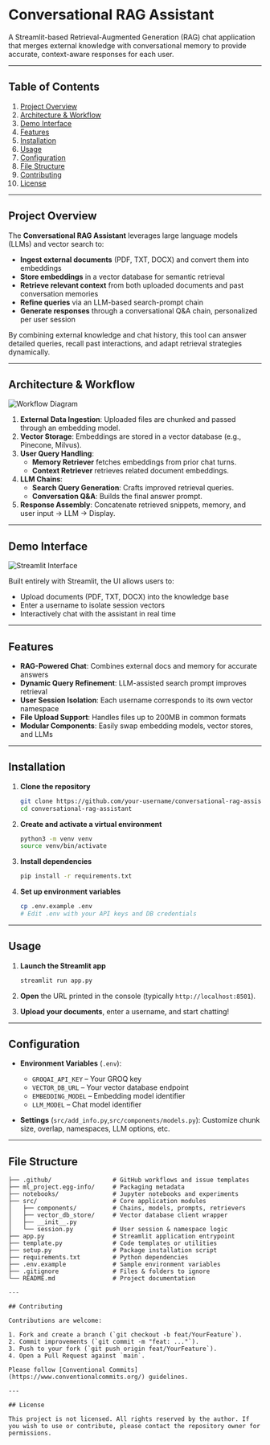 # Conversational RAG Assistant



A Streamlit-based Retrieval-Augmented Generation (RAG) chat application that merges external knowledge with conversational memory to provide accurate, context-aware responses for each user.

---

## Table of Contents

1. [Project Overview](#project-overview)
2. [Architecture & Workflow](#architecture--workflow)
3. [Demo Interface](#demo-interface)
4. [Features](#features)
5. [Installation](#installation)
6. [Usage](#usage)
7. [Configuration](#configuration)
8. [File Structure](#file-structure)
9. [Contributing](#contributing)
10. [License](#license)

---

## Project Overview

The **Conversational RAG Assistant** leverages large language models (LLMs) and vector search to:

- **Ingest external documents** (PDF, TXT, DOCX) and convert them into embeddings
- **Store embeddings** in a vector database for semantic retrieval
- **Retrieve relevant context** from both uploaded documents and past conversation memories
- **Refine queries** via an LLM-based search-prompt chain
- **Generate responses** through a conversational Q&A chain, personalized per user session

By combining external knowledge and chat history, this tool can answer detailed queries, recall past interactions, and adapt retrieval strategies dynamically.

---

## Architecture & Workflow

![Workflow Diagram](./assets/workflow_and_architecture.png)

1. **External Data Ingestion**: Uploaded files are chunked and passed through an embedding model.
2. **Vector Storage**: Embeddings are stored in a vector database (e.g., Pinecone, Milvus).
3. **User Query Handling**:
   - **Memory Retriever** fetches embeddings from prior chat turns.
   - **Context Retriever** retrieves related document embeddings.
4. **LLM Chains**:
   - **Search Query Generation**: Crafts improved retrieval queries.
   - **Conversation Q&A**: Builds the final answer prompt.
5. **Response Assembly**: Concatenate retrieved snippets, memory, and user input → LLM → Display.

---

## Demo Interface

![Streamlit Interface](./assets/Interface.png)

Built entirely with Streamlit, the UI allows users to:

- Upload documents (PDF, TXT, DOCX) into the knowledge base
- Enter a username to isolate session vectors
- Interactively chat with the assistant in real time



---

## Features

- **RAG-Powered Chat**: Combines external docs and memory for accurate answers
- **Dynamic Query Refinement**: LLM-assisted search prompt improves retrieval
- **User Session Isolation**: Each username corresponds to its own vector namespace
- **File Upload Support**: Handles files up to 200MB in common formats
- **Modular Components**: Easily swap embedding models, vector stores, and LLMs

---

## Installation

1. **Clone the repository**

   ```bash
   git clone https://github.com/your-username/conversational-rag-assistant.git
   cd conversational-rag-assistant
   ```

2. **Create and activate a virtual environment**

   ```bash
   python3 -m venv venv
   source venv/bin/activate
   ```

3. **Install dependencies**

   ```bash
   pip install -r requirements.txt
   ```

4. **Set up environment variables**

   ```bash
   cp .env.example .env
   # Edit .env with your API keys and DB credentials
   ```

---

## Usage

1. **Launch the Streamlit app**

   ```bash
   streamlit run app.py
   ```

2. **Open** the URL printed in the console (typically `http://localhost:8501`).

3. **Upload your documents**, enter a username, and start chatting!

---

## Configuration

- **Environment Variables** (`.env`):

  - `GROQAI_API_KEY` – Your GROQ key
  - `VECTOR_DB_URL`  – Your vector database endpoint
  - `EMBEDDING_MODEL` – Embedding model identifier
  - `LLM_MODEL`      – Chat model identifier

- **Settings** (`src/add_info.py`,`src/components/models.py`): Customize chunk size, overlap, namespaces, LLM options, etc.

---

## File Structure

```
├── .github/                 # GitHub workflows and issue templates
├── ml_project.egg-info/     # Packaging metadata
├── notebooks/               # Jupyter notebooks and experiments
├── src/                     # Core application modules
│   ├── components/          # Chains, models, prompts, retrievers
│   ├── vector_db_store/     # Vector database client wrapper
│   ├── __init__.py
│   └── session.py           # User session & namespace logic
├── app.py                   # Streamlit application entrypoint
├── template.py              # Code templates or utilities
├── setup.py                 # Package installation script
├── requirements.txt         # Python dependencies
├── .env.example             # Sample environment variables
├── .gitignore               # Files & folders to ignore
└── README.md                # Project documentation

---

## Contributing

Contributions are welcome:

1. Fork and create a branch (`git checkout -b feat/YourFeature`).
2. Commit improvements (`git commit -m "feat: ..."`).
3. Push to your fork (`git push origin feat/YourFeature`).
4. Open a Pull Request against `main`.

Please follow [Conventional Commits](https://www.conventionalcommits.org/) guidelines.

---

## License

This project is not licensed. All rights reserved by the author. If you wish to use or contribute, please contact the repository owner for permissions.

```